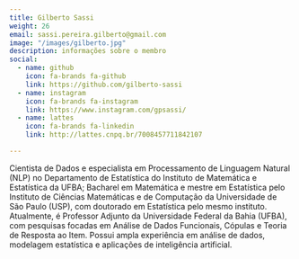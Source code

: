 ```yaml
---
title: Gilberto Sassi
weight: 26
email: sassi.pereira.gilberto@gmail.com
image: "/images/gilberto.jpg"
description: informações sobre o membro
social:
  - name: github
    icon: fa-brands fa-github
    link: https://github.com/gilberto-sassi
  - name: instagram
    icon: fa-brands fa-instagram
    link: https://www.instagram.com/gpsassi/
  - name: lattes
    icon: fa-brands fa-linkedin
    link: http://lattes.cnpq.br/7008457711842107

--- 
```


Cientista de Dados e especialista em Processamento de Linguagem Natural (NLP) no Departamento de Estatística do Instituto de Matemática e Estatística da UFBA; Bacharel em Matemática e mestre em Estatística pelo Instituto de Ciências Matemáticas e de Computação da Universidade de São Paulo (USP), com doutorado em Estatística pelo mesmo instituto. Atualmente, é Professor Adjunto da Universidade Federal da Bahia (UFBA), com pesquisas focadas em Análise de Dados Funcionais, Cópulas e Teoria de Resposta ao Item. Possui ampla experiência em análise de dados, modelagem estatística e aplicações de inteligência artificial.